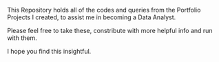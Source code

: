 This Repository holds all of the codes and queries from the Portfolio Projects I created, to assist me in becoming a Data Analyst.

Please feel free to take these, constribute with more helpful info and run with them. 

I hope you find this insightful.
